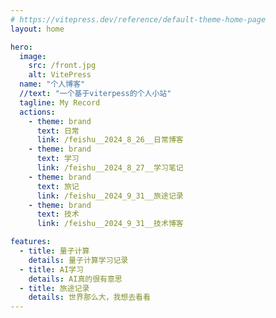 ```yaml
---
# https://vitepress.dev/reference/default-theme-home-page
layout: home

hero:
  image:
    src: /front.jpg
    alt: VitePress
  name: "个人博客"
  //text: "一个基于viterpess的个人小站"
  tagline: My Record
  actions:
    - theme: brand
      text: 日常
      link: /feishu__2024_8_26__日常博客
    - theme: brand
      text: 学习
      link: /feishu__2024_8_27__学习笔记
    - theme: brand
      text: 旅记
      link: /feishu__2024_9_31__旅途记录 
    - theme: brand
      text: 技术
      link: /feishu__2024_9_31__技术博客

features:
  - title: 量子计算
    details: 量子计算学习记录
  - title: AI学习
    details: AI真的很有意思
  - title: 旅途记录
    details: 世界那么大，我想去看看
---
```


